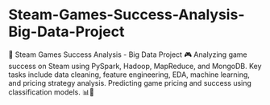 # Steam-Games-Success-Analysis-Big-Data-Project
🚀 Steam Games Success Analysis - Big Data Project 🎮 Analyzing game success on Steam using PySpark, Hadoop, MapReduce, and MongoDB. Key tasks include data cleaning, feature engineering, EDA, machine learning, and pricing strategy analysis. Predicting game pricing and success using classification models. 📊🚀
